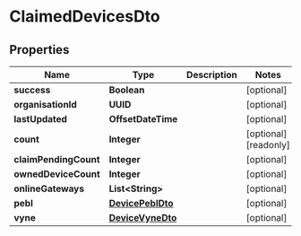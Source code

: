 

# ClaimedDevicesDto


## Properties

| Name | Type | Description | Notes |
|------------ | ------------- | ------------- | -------------|
|**success** | **Boolean** |  |  [optional] |
|**organisationId** | **UUID** |  |  [optional] |
|**lastUpdated** | **OffsetDateTime** |  |  [optional] |
|**count** | **Integer** |  |  [optional] [readonly] |
|**claimPendingCount** | **Integer** |  |  [optional] |
|**ownedDeviceCount** | **Integer** |  |  [optional] |
|**onlineGateways** | **List&lt;String&gt;** |  |  [optional] |
|**pebl** | [**DevicePeblDto**](DevicePeblDto.md) |  |  [optional] |
|**vyne** | [**DeviceVyneDto**](DeviceVyneDto.md) |  |  [optional] |




